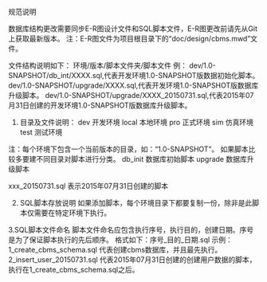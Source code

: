 规范说明

数据库结构更改需要同步E-R图设计文件和SQL脚本文件，E-R图更改前请先从Git上获取最新版本。
注：E-R图文件为项目根目录下的“doc/design/cbms.mwd”文件。

文件结构说明如下：
环境/版本/脚本文件夹/脚本文件
例： dev/1.0-SNAPSHOT/db_int/XXXX.sql,代表开发环境1.0-SNAPSHOT版数据初始化脚本。
    dev/1.0-SNAPSHOT/upgrade/XXXX.sql,代表开发环境1.0-SNAPSHOT版数据库升级脚本。
    dev/1.0-SNAPSHOT/upgrade/XXXX_20150731.sql,代表2015年07月31日创建的开发环境1.0-SNAPSHOT版数据库升级脚本。

1. 目录及文件说明：
dev     开发环境
local   本地环境
pro     正式环境
sim     仿真环境
test    测试环境

注：每个环境下包含一个当前版本的目录，如：“1.0-SNAPSHOT”。
    如果脚本比较多要建不同目录对脚本进行分类。
db_init 数据库初始脚本
upgrade 数据库升级脚本

xxx_20150731.sql 表示2015年07月31日创建的脚本

2. SQL脚本存放说明
如果添加脚本，每个环境目录下都要复制一份，除非是此脚本仅需要在特定环境下执行。

3.SQL脚本文件命名
脚本文件命名应包含执行序号，执行目的，创建日期。序号是为了保证脚本执行的先后顺序。
格式如下：序号_目的_日期.sql
示例：
1_create_cbms_schema.sql   代表创建cbms数据库，并且最先执行。
2_insert_user_20150731.sql 代表2015年07月31日创建的创建用户数据的脚本，执行在1_create_cbms_schema.sql之后。




